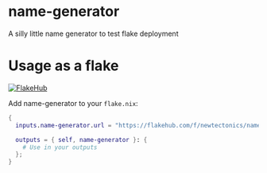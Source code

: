 # name-generator
A silly little name generator to test flake deployment

# Usage as a flake

[![FlakeHub](https://img.shields.io/endpoint?url=https://flakehub.com/f/newtectonics/name-generator/badge)](https://flakehub.com/flake/newtectonics/name-generator)

Add name-generator to your `flake.nix`:

```nix
{
  inputs.name-generator.url = "https://flakehub.com/f/newtectonics/name-generator/*.tar.gz";

  outputs = { self, name-generator }: {
    # Use in your outputs
  };
}

```
